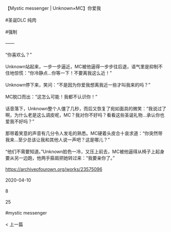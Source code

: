 <br/><br/>【Mystic messenger | Unknown×MC】你爱我<br/><br/>#圣诞DLC 纯肉<br/><br/>#强制<br/><br/>——<br/><br/>“你喜欢么？”<br/><br/>Unknown站起来，一步一步逼近，MC被他逼得一步步往后退，语气里是抑制不住地惊慌：“你冷静点...你等一下！不要离我这么近！”<br/><br/>Unknown停下来，笑问：“不是因为你爱我想离我近一些才叫我来的吗？”<br/><br/>MC脱口而出：“这怎么可能！我都不认识你！”<br/><br/>话音落下，Unknown整个人僵了几秒，而后又恢复了宛如面具的微笑：“我说过了啊，为什么老是这么调皮呢，MC？我对你不好吗？看看这些圣诞礼物...承认你也爱我不好吗？”<br/><br/>那带着笑意的声音有几分令人发毛的熟悉。MC硬着头皮合十哀求道：“你突然带我来...至少总该让我和其他人说一声吧？这是哪儿？”<br/><br/>“他们不需要知道。”Unknown脸色一冷，又压上前去，MC被他逼得从椅子上起身要从另一边跑，他两手箍肩把她转过来：“我要亲你了。”<br/><br/>https://archiveofourown.org/works/23575096<br/><br/>2020-04-10<br/><br/>8<br/><br/>25<br/><br/>#mystic messenger<br/><br/>< 上一篇<br/><br/>